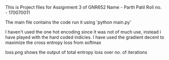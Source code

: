 This is Project files for Assignment 3 of GNR652
Name     - Parth Patil
Roll no. - 170070011

The main file contains the code
run it using 'python main.py'

I haven't used the one hot encoding since it was not of much use, instead i have played with the hard coded indicies.
I have used the gradient decent to maximize the cross entropy loss from softmax

loss.png shows the output of total entropy loss over no. of iterations
